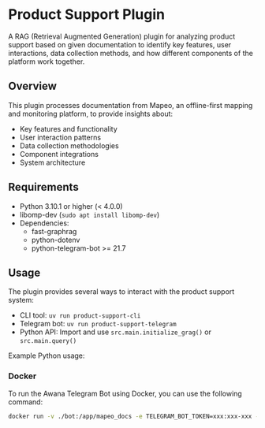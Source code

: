 # Product Support Plugin

A RAG (Retrieval Augmented Generation) plugin for analyzing product support based on given documentation to identify key features, user interactions, data collection methods, and how different components of the platform work together.

## Overview

This plugin processes documentation from Mapeo, an offline-first mapping and monitoring platform, to provide insights about:

- Key features and functionality
- User interaction patterns
- Data collection methodologies
- Component integrations
- System architecture

## Requirements

- Python 3.10.1 or higher (< 4.0.0)
- libomp-dev (`sudo apt install libomp-dev`)
- Dependencies:
  - fast-graphrag
  - python-dotenv
  - python-telegram-bot >= 21.7

## Usage

The plugin provides several ways to interact with the product support system:

- CLI tool: `uv run product-support-cli`
- Telegram bot: `uv run product-support-telegram`
- Python API: Import and use `src.main.initialize_grag()` or `src.main.query()`

Example Python usage:

### Docker

To run the Awana Telegram Bot using Docker, you can use the following command:

```bash
docker run -v ./bot:/app/mapeo_docs -e TELEGRAM_BOT_TOKEN=xxx:xxx-xxx -e OPENAI_API_KEY=sk-proj-xxx communityfirst/awana_telegram_bot
```
